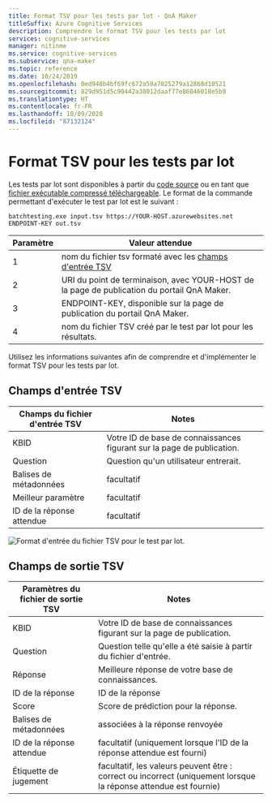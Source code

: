 ```yaml
---
title: Format TSV pour les tests par lot - QnA Maker
titleSuffix: Azure Cognitive Services
description: Comprendre le format TSV pour les tests par lot
services: cognitive-services
manager: nitinme
ms.service: cognitive-services
ms.subservice: qna-maker
ms.topic: reference
ms.date: 10/24/2019
ms.openlocfilehash: 0ed948b4bf69fc672a59a7825279a12868d10521
ms.sourcegitcommit: 829d951d5c90442a38012daaf77e86046018e5b9
ms.translationtype: HT
ms.contentlocale: fr-FR
ms.lasthandoff: 10/09/2020
ms.locfileid: "87132124"
---
```

# <a name="batch-testing-tsv-format"></a>Format TSV pour les tests par lot

Les tests par lot sont disponibles à partir du [code source](https://github.com/Azure-Samples/cognitive-services-qnamaker-csharp/tree/master/documentation-samples/batchtesting) ou en tant que [fichier exécutable compressé téléchargeable](https://aka.ms/qna_btzip). Le format de la commande permettant d'exécuter le test par lot est le suivant :

```console
batchtesting.exe input.tsv https://YOUR-HOST.azurewebsites.net ENDPOINT-KEY out.tsv
```

|Paramètre|Valeur attendue|
|--|--|
|1|nom du fichier tsv formaté avec les [champs d'entrée TSV](#tsv-input-fields)|
|2|URI du point de terminaison, avec YOUR-HOST de la page de publication du portail QnA Maker.|
|3|ENDPOINT-KEY, disponible sur la page de publication du portail QnA Maker.|
|4|nom du fichier TSV créé par le test par lot pour les résultats.|

Utilisez les informations suivantes afin de comprendre et d'implémenter le format TSV pour les tests par lot. 

## <a name="tsv-input-fields"></a>Champs d'entrée TSV

|Champs du fichier d'entrée TSV|Notes|
|--|--|
|KBID|Votre ID de base de connaissances figurant sur la page de publication.|
|Question|Question qu'un utilisateur entrerait.|
|Balises de métadonnées|facultatif|
|Meilleur paramètre|facultatif| 
|ID de la réponse attendue|facultatif|

![Format d'entrée du fichier TSV pour le test par lot.](media/batch-test/input-tsv-format-batch-test.png)

## <a name="tsv-output-fields"></a>Champs de sortie TSV 

|Paramètres du fichier de sortie TSV|Notes|
|--|--|
|KBID|Votre ID de base de connaissances figurant sur la page de publication.|
|Question|Question telle qu'elle a été saisie à partir du fichier d'entrée.|
|Réponse|Meilleure réponse de votre base de connaissances.|
|ID de la réponse|ID de la réponse|
|Score|Score de prédiction pour la réponse. |
|Balises de métadonnées|associées à la réponse renvoyée|
|ID de la réponse attendue|facultatif (uniquement lorsque l'ID de la réponse attendue est fourni)|
|Étiquette de jugement|facultatif, les valeurs peuvent être : correct ou incorrect (uniquement lorsque la réponse attendue est fournie)|
